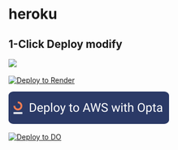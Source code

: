 # heroku




## 1-Click Deploy modify
<a href="https://heroku.com/deploy"><img src="https://www.herokucdn.com/deploy/button.svg" width="250px" /></a>



[![Deploy to Render](https://render.com/images/deploy-to-render-button.svg)](https://render.com/deploy?repo=https://github.com/nocodb/nocodb-seed-heroku)


[![Deploy](https://raw.githubusercontent.com/run-x/opta/main/assets/deploy-to-aws-using-opta.svg)](https://app.runx.dev/deploy-with-aws?url=https%3A%2F%2Fgithub.com%2Fnocodb%2Fnocodb-seed-heroku%2Fblob%2Fmain%2Fopta.yaml&name=NocoDB)

[![Deploy to DO](https://www.deploytodo.com/do-btn-blue.svg)](https://cloud.digitalocean.com/apps/new?repo=https://github.com/nocodb/nocodb-seed-heroku/tree/main)

